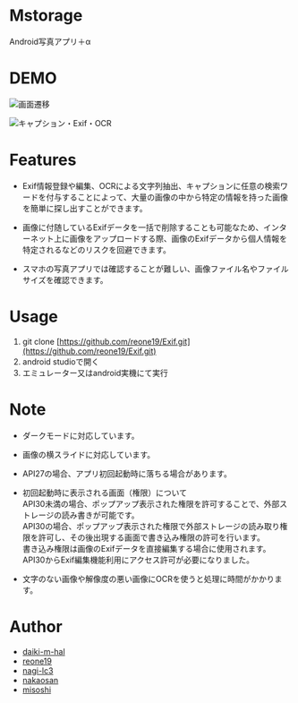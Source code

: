 # Mstorage

Android写真アプリ＋α

# DEMO

![画面遷移](https://user-images.githubusercontent.com/57529474/131344009-896b8d87-c8f8-4695-8660-f1d7be76272a.gif)

![キャプション・Exif・OCR](https://user-images.githubusercontent.com/57529474/131344503-5e8f5d00-fad0-4c18-9843-9cf7f8e6a8c3.gif)

# Features

* Exif情報登録や編集、OCRによる文字列抽出、キャプションに任意の検索ワードを付与することによって、大量の画像の中から特定の情報を持った画像を簡単に探し出すことができます。

* 画像に付随しているExifデータを一括で削除することも可能なため、インターネット上に画像をアップロードする際、画像のExifデータから個人情報を特定されるなどのリスクを回避できます。

* スマホの写真アプリでは確認することが難しい、画像ファイル名やファイルサイズを確認できます。

# Usage

1. git clone [https://github.com/reone19/Exif.git](https://github.com/reone19/Exif.git)
2. android studioで開く
3. エミュレーター又はandroid実機にて実行

# Note

* ダークモードに対応しています。

* 画像の横スライドに対応しています。

* API27の場合、アプリ初回起動時に落ちる場合があります。

* 初回起動時に表示される画面（権限）について<br>
  API30未満の場合、ポップアップ表示された権限を許可することで、外部ストレージの読み書きが可能です。<br>
  API30の場合、ポップアップ表示された権限で外部ストレージの読み取り権限を許可し、その後出現する画面で書き込み権限の許可を行います。<br>
  書き込み権限は画像のExifデータを直接編集する場合に使用されます。<br>
  API30からExif編集機能利用にアクセス許可が必要になりました。

* 文字のない画像や解像度の悪い画像にOCRを使うと処理に時間がかかります。

# Author

* [daiki-m-hal](https://github.com/daiki-m-hal)
* [reone19](https://github.com/reone19)
* [nagi-lc3](https://github.com/nagi-lc3)
* [nakaosan](https://github.com/nakaosan)
* [misoshi](https://github.com/misoshi)
